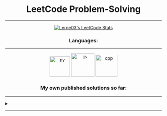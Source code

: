 <h1 align=center><b>LeetCode Problem-Solving</b></h1>

---

<p align="center">
  <a href="https://leetcode.com/u/Lerne03/">
    <img src="https://leetcard.jacoblin.cool/Lerne03?theme=light" alt="Lerne03's LeetCode Stats"/>
  </a>
</p>
<h3 align=center><b>Languages:</b></h3>

---

<p align="center">
    <a>
        <img src="https://techstack-generator.vercel.app/python-icon.svg" alt="py" width="65" height="65" /> <img src="https://techstack-generator.vercel.app/java-icon.svg" alt="js" width="75" height="75" />  <img src="https://techstack-generator.vercel.app/cpp-icon.svg" alt="cpp" width="70" height="70" /> 
    </a>     
</p>

<h3 align=center><b>My own published solutions so far:</b></h3>

---

<details>
  <summary></summary>
  
- [Reverse Bit](https://leetcode.com/problems/reverse-bits/solutions/5885758/easy-code-explained-reverse-bit-manipulation-using-recursion-in-an-elegant-way)
- [Minimum String Lenght After Removing Substrings](https://leetcode.com/problems/minimum-string-length-after-removing-substrings/solutions/5880791/easy-python-singleline-c-java-solution-with-explanation)
- [Valid Palindrome](https://leetcode.com/problems/valid-palindrome/solutions/5850201/easy-python-explained-solution-on-time-o1-space-complexity-valid-palindrom)
- [Valid Palindrom (2nd submission with 3ms Runtime)](https://leetcode.com/problems/valid-palindrome/solutions/5930324/valid-palindrome-3ms-runtime-100-beats-less-then-5-lines-easy-solution)
- [Valid Palindrome II](https://leetcode.com/problems/valid-palindrome-ii/solutions/5930410/valid-palindrome-ii-31ms-runtime-100-beats-less-then-6-lines-easy-solution)
- [Reverse Interger](https://leetcode.com/problems/reverse-integer/solutions/5797089/easy-simple-reverse-interger-method-32-bits-range-in-6-lines)
- [Fizz Buzz](https://leetcode.com/problems/fizz-buzz/solutions/5888839/one-line-solution-clasic-fizzbuzz-o-n-complexity-using-list-comprehension)
- [Number of 1 Bits](https://leetcode.com/problems/number-of-1-bits/solutions/5890090/hamming-weight-number-if-1-bits-recursive-string-solution-with-o-log-n-complexity-explained)
- [Isomorphic string](https://leetcode.com/problems/isomorphic-strings/solutions/5894293/one-line-solution-using-list-comprehension-o-n-complexity-explained)
- [N-Queens](https://leetcode.com/problems/n-queens/solutions/5910147/backtracking-easy-python-n-queens-solution)
- [N-Queens II](https://leetcode.com/problems/n-queens-ii/solutions/5910040/backtracking-simple-explained-python-solution-n-queens-ii)
- [Word Pattern](https://leetcode.com/problems/word-pattern/solutions/5915400/one-line-easy-python-solution-explained-word-pattern)
- [Valid Anagram](https://leetcode.com/problems/valid-anagram/solutions/5915431/one-line-easy-python-solution-explained-valid-anagram)
- [Reverse String](https://leetcode.com/problems/reverse-string/solutions/5924220/one-line-code-hack-simple-python-solution)
- [Find Kth Bit in Nth Binary String](https://leetcode.com/problems/find-kth-bit-in-nth-binary-string/solutions/5939188/simple-intuitive-python-solution-explained-find-kth-bit-in-nth-binary-string)
- [Set Matrix Zeroes](https://leetcode.com/problems/set-matrix-zeroes/solutions/5939272/simple-intuitive-python-solution-explained-98-beats-set-matrix-zeroes)
- [Spiral Matrix](https://leetcode.com/problems/spiral-matrix/solutions/5943392/easy-recursive-python-solution-explained-100-beats-spiral-matrix)
- [Rotate Image](https://leetcode.com/problems/rotate-image/solutions/5946027/two-simple-python-solutions-explained-97-100-beats-rotate-image)
- [Game of Life](https://leetcode.com/problems/game-of-life/solutions/5946076/two-python-solutions-100-beats-game-of-life)
- [Fibonnacci Number](https://leetcode.com/problems/fibonacci-number/solutions/5946249/easy-old-school-backtracking)
- [Climbing Stairs](https://leetcode.com/problems/climbing-stairs/solutions/5956615/fibonacci-style)
- [Remove Subfolders from Filesystem](https://leetcode.com/problems/remove-sub-folders-from-the-filesystem/solutions/5966428/simple-solution-explained)
- [Simplify Path](https://leetcode.com/problems/simplify-path/solutions/5966520/simple-simplify-path-4-lines)
- [Kth Largest Element in an Array](https://leetcode.com/problems/kth-largest-element-in-an-array/solutions/5966544/simple-single-return-line-solution)
- [Same Tree](https://leetcode.com/problems/same-tree/solutions/5972159/one-line-solution-explained)
- [Path Sum](https://leetcode.com/problems/path-sum/solutions/5972791/one-line-solution)
- [Valid Number](https://leetcode.com/problems/valid-number/solutions/5973519/one-line-regex-solution-valid-number)

<h3 align=center><b>Complexity hierarchy:</b></h3>
<p align="center">
  <a href="https://leetcode.com/explore/interview/card/cheatsheets/720/resources/4725/">
    <b>O(1) ⊂ O(log n) ⊂ O(n) ⊂ O(n log n) ⊂ O(n²) ⊂ O(n³) ⊂ O(2ⁿ)</b>
  </a>   
</p>
</details>

---



